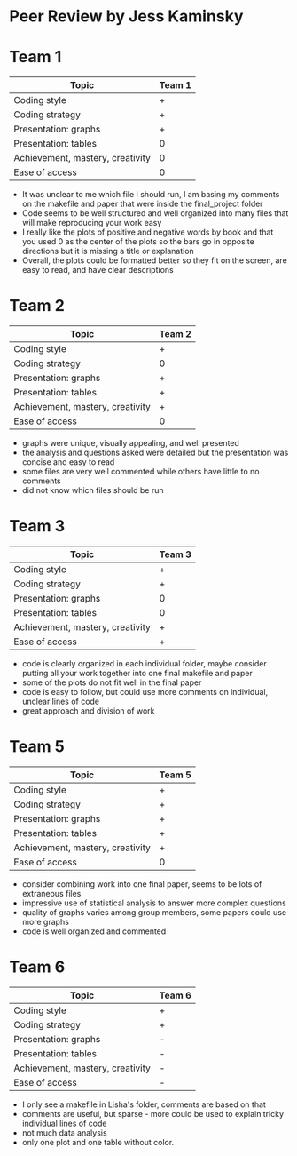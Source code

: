# Peer Review by Jess Kaminsky

Team 1
===================

Topic| Team 1  | 
| ----- | ------ | 
| Coding style| + |
| Coding strategy| + |
| Presentation: graphs| + |
| Presentation: tables| 0 |
| Achievement, mastery, creativity| 0 |
| Ease of access| 0 | 

- It was unclear to me which file I should run, I am basing my comments on the makefile and paper that were inside the
final_project folder
- Code seems to be well structured and well organized into many files that will make reproducing your work easy
- I really like the plots of positive and negative words by book and that you used 0 as the center of the plots so the
bars go in opposite directions but it is missing a title or explanation
- Overall, the plots could be formatted better so they fit on the screen, are easy to read, and have clear descriptions


Team 2
===================

Topic| Team 2  | 
| ----- | ------ | 
| Coding style| + |
| Coding strategy| 0 |
| Presentation: graphs| + |
| Presentation: tables| + |
| Achievement, mastery, creativity| + |
| Ease of access| 0 | 

- graphs were unique, visually appealing, and well presented
- the analysis and questions asked were detailed but the presentation was concise and easy to read
- some files are very well commented while others have little to no comments
- did not know which files should be run

Team 3
===================

Topic| Team 3  | 
| ----- | ------ | 
| Coding style| + |
| Coding strategy| + |
| Presentation: graphs| 0 |
| Presentation: tables| 0 |
| Achievement, mastery, creativity| + |
| Ease of access| + | 

- code is clearly organized in each individual folder, maybe consider putting all your work together into one final makefile and paper
- some of the plots do not fit well in the final paper
- code is easy to follow, but could use more comments on individual, unclear lines of code
- great approach and division of work

Team 5
===================

Topic| Team 5  | 
| ----- | ------ | 
| Coding style| + |
| Coding strategy| + |
| Presentation: graphs| + |
| Presentation: tables| + |
| Achievement, mastery, creativity| + |
| Ease of access| 0 | 

- consider combining work into one final paper, seems to be lots of extraneous files
- impressive use of statistical analysis to answer more complex questions
- quality of graphs varies among group members, some papers could use more graphs
- code is well organized and commented

Team 6
===================

Topic| Team 6  | 
| ----- | ------ | 
| Coding style| + |
| Coding strategy| + |
| Presentation: graphs| - |
| Presentation: tables| - |
| Achievement, mastery, creativity| - |
| Ease of access| - | 

- I only see a makefile in Lisha's folder, comments are based on that
- comments are useful, but sparse - more could be used to explain tricky individual lines of code
- not much data analysis
- only one plot and one table without color.
